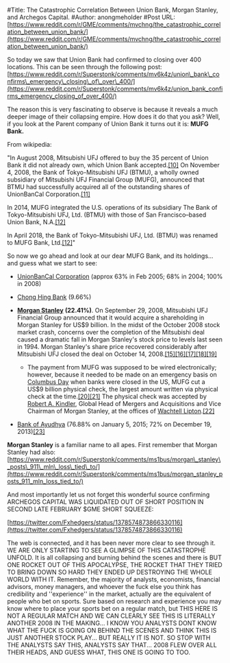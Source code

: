 #Title: The Catastrophic Correlation Between Union Bank, Morgan Stanley, and Archegos Capital.
#Author: anongmeholder
#Post URL: [https://www.reddit.com/r/GME/comments/mvchng/the_catastrophic_correlation_between_union_bank/](https://www.reddit.com/r/GME/comments/mvchng/the_catastrophic_correlation_between_union_bank/)


 So today we saw that Union Bank had confirmed to closing over 400 locations. This can be seen through the following post: [https://www.reddit.com/r/Superstonk/comments/mv6k4z/union\_bank\_confirms\_emergency\_closing\_of\_over\_400/](https://www.reddit.com/r/Superstonk/comments/mv6k4z/union_bank_confirms_emergency_closing_of_over_400/)

The reason this is very fascinating to observe is because it reveals a much deeper image of their collapsing empire. How does it do that you ask? Well, if you look at the Parent company of Union Bank it turns out it is: **MUFG Bank.**

From wikipedia:

"In August 2008, Mitsubishi UFJ offered to buy the 35 percent of Union Bank it did not already own, which Union Bank accepted.[\[10\]](https://en.wikipedia.org/wiki/MUFG_Union_Bank#cite_note-10) On November 4, 2008, the Bank of Tokyo-Mitsubishi UFJ (BTMU), a wholly owned subsidiary of Mitsubishi UFJ Financial Group (MUFG), announced that BTMU had successfully acquired all of the outstanding shares of UnionBanCal Corporation.[\[11\]](https://en.wikipedia.org/wiki/MUFG_Union_Bank#cite_note-11)

In 2014, MUFG integrated the U.S. operations of its subsidiary The Bank of Tokyo-Mitsubishi UFJ, Ltd. (BTMU) with those of San Francisco–based Union Bank, N.A.[\[12\]](https://en.wikipedia.org/wiki/MUFG_Union_Bank#cite_note-MUFGAmericas-12)

In April 2018, the Bank of Tokyo-Mitsubishi UFJ, Ltd. (BTMU) was renamed to MUFG Bank, Ltd.[\[12\]](https://en.wikipedia.org/wiki/MUFG_Union_Bank#cite_note-MUFGAmericas-12)"

So now we go ahead and look at our dear MUFG Bank, and its holdings... and guess what we start to see:

* [UnionBanCal Corporation](https://en.wikipedia.org/wiki/UnionBanCal_Corporation) (approx 63% in Feb 2005; 68% in 2004; 100% in 2008)
* [Chong Hing Bank](https://en.wikipedia.org/wiki/Chong_Hing_Bank) (9.66%)
* [**Morgan Stanley**](https://en.wikipedia.org/wiki/Morgan_Stanley) **(22.41%)**. On September 29, 2008, Mitsubishi UFJ Financial Group announced that it would acquire a shareholding in Morgan Stanley for US$9 billion. In the midst of the October 2008 stock market crash, concerns over the completion of the Mitsubishi deal caused a dramatic fall in Morgan Stanley's stock price to levels last seen in 1994. Morgan Stanley's share price recovered considerably after Mitsubishi UFJ closed the deal on October 14, 2008.[\[15\]](https://en.wikipedia.org/wiki/MUFG_Bank#cite_note-MS-TMSF-01-15)[\[16\]](https://en.wikipedia.org/wiki/MUFG_Bank#cite_note-MS-TMSF-02-16)[\[17\]](https://en.wikipedia.org/wiki/MUFG_Bank#cite_note-MS-TMSF-03-17)[\[18\]](https://en.wikipedia.org/wiki/MUFG_Bank#cite_note-MS-TMSF-04-18)[\[19\]](https://en.wikipedia.org/wiki/MUFG_Bank#cite_note-MS-TMSF-05-19)  

   * The payment from MUFG was supposed to be wired electronically; however, because it needed to be made on an emergency basis on [Columbus Day](https://en.wikipedia.org/wiki/Columbus_Day#United_States_observance) when banks were closed in the US, MUFG cut a US$9 billion physical check, the largest amount written via physical check at the time.[\[20\]](https://en.wikipedia.org/wiki/MUFG_Bank#cite_note-20)[\[21\]](https://en.wikipedia.org/wiki/MUFG_Bank#cite_note-21) The physical check was accepted by [Robert A. Kindler](https://en.wikipedia.org/wiki/Robert_A._Kindler), Global Head of Mergers and Acquisitions and Vice Chairman of Morgan Stanley, at the offices of [Wachtell Lipton](https://en.wikipedia.org/wiki/Wachtell,_Lipton,_Rosen_%26_Katz).[\[22\]](https://en.wikipedia.org/wiki/MUFG_Bank#cite_note-22)
* [Bank of Ayudhya](https://en.wikipedia.org/wiki/Bank_of_Ayudhya) (76.88% on January 5, 2015; 72% on December 19, 2013)[\[23\]](https://en.wikipedia.org/wiki/MUFG_Bank#cite_note-23)

**Morgan Stanley** is a familiar name to all apes. First remember that Morgan Stanley had also: [https://www.reddit.com/r/Superstonk/comments/ms1bus/morgan\_stanley\_posts\_911\_mln\_loss\_tied\_to/](https://www.reddit.com/r/Superstonk/comments/ms1bus/morgan_stanley_posts_911_mln_loss_tied_to/)

And most importantly let us not forget this wonderful source confirming ARCHEGOS CAPITAL WAS LIQUIDATED OUT OF SHORT POSITION IN SECOND LATE FEBRUARY $GME SHORT SQUEEZE:

[https://twitter.com/Fxhedgers/status/1378574873866330116](https://twitter.com/Fxhedgers/status/1378574873866330116)

The web is connected, and it has been never more clear to see through it. WE ARE ONLY STARTING TO SEE A GLIMPSE OF THIS CATASTROPHE UNFOLD. It is all collapsing and burning behind the scenes and there is BUT ONE ROCKET OUT OF THIS APOCALYPSE, THE ROCKET THAT THEY TRIED TO BRING DOWN SO HARD THEY ENDED UP DESTROYING THE WHOLE WORLD WITH IT. Remember, the majority of analysts, economists, financial advisors, money managers, and whoever the fuck else you think has credibility and ''experience'' in the market, actually are the equivalent of people who bet on sports. Sure based on research and experience you may know where to place your sports bet on a regular match, but THIS HERE IS NOT A REGULAR MATCH AND WE CAN CLEARLY SEE THIS IS LITERALLY ANOTHER 2008 IN THE MAKING... I KNOW YOU ANALYSTS DONT KNOW WHAT THE FUCK IS GOING ON BEHIND THE SCENES AND THINK THIS IS JUST ANOTHER STOCK PLAY... BUT REALLY IT IS NOT. SO STOP WITH THE ANALYSTS SAY THIS, ANALYSTS SAY THAT... 2008 FLEW OVER ALL THEIR HEADS, AND GUESS WHAT, THIS ONE IS GOING TO TOO.